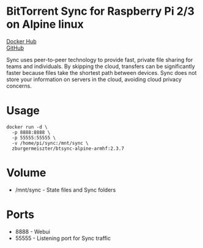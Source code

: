 BitTorrent Sync for Raspberry Pi 2/3 on Alpine linux
====================================================

[Docker Hub](https://hub.docker.com/r/zburgermeiszter/btsync-alpine-armhf/)  
[GitHub](https://github.com/zburgermeiszter/dockerfiles/tree/master/btsync-armhf)

Sync uses peer-to-peer technology to provide fast, private file sharing for teams and individuals. By skipping the cloud, transfers can be significantly faster because files take the shortest path between devices. Sync does not store your information on servers in the cloud, avoiding cloud privacy concerns.

# Usage

    docker run -d \
      -p 8888:8888 \
      -p 55555:55555 \
      -v /home/pi/sync:/mnt/sync \
      zburgermeiszter/btsync-alpine-armhf:2.3.7

# Volume

* /mnt/sync - State files and Sync folders

# Ports

* 8888 - Webui
* 55555 - Listening port for Sync traffic
